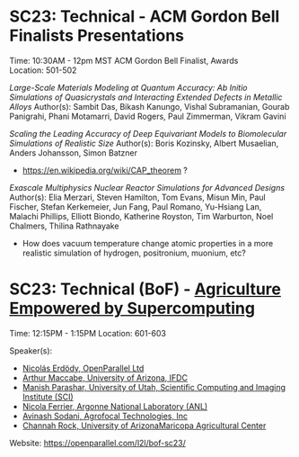 # SC23: Technical - ACM Gordon Bell Finalists Presentations

Time: 10:30AM - 12pm MST	ACM Gordon Bell Finalist, Awards	
Location: 501-502	

*Large-Scale Materials Modeling at Quantum Accuracy: Ab Initio Simulations of Quasicrystals and Interacting Extended Defects in Metallic Alloys*
Author(s): Sambit Das, Bikash Kanungo, Vishal Subramanian, Gourab Panigrahi, Phani Motamarri, David Rogers, Paul Zimmerman, Vikram Gavini

*Scaling the Leading Accuracy of Deep Equivariant Models to Biomolecular Simulations of Realistic Size*
Author(s): Boris Kozinsky, Albert Musaelian, Anders Johansson, Simon Batzner
- https://en.wikipedia.org/wiki/CAP_theorem ?

*Exascale Multiphysics Nuclear Reactor Simulations for Advanced Designs*
Author(s): Elia Merzari, Steven Hamilton, Tom Evans, Misun Min, Paul Fischer, Stefan Kerkemeier, Jun Fang, Paul Romano, Yu-Hsiang Lan, Malachi Phillips, Elliott Biondo, Katherine Royston, Tim Warburton, Noel Chalmers, Thilina Rathnayake
- How does vacuum temperature change atomic properties in a more realistic simulation of hydrogen, positronium, muonium, etc?

# SC23: Technical (BoF) - [Agriculture Empowered by Supercomputing](https://sc23.conference-program.com/presentation/?id=bof172&sess=sess379)

Time: 12:15PM - 1:15PM
Location: 601-603

Speaker(s):
- [Nicolás Erdödy, OpenParallel Ltd](https://sc23.conference-program.com/organization/?inst=9959012064334456442)
- [Arthur Maccabe, University of Arizona, IFDC](https://sc23.conference-program.com/presenter/?uid=966104)
- [Manish Parashar, University of Utah, Scientific Computing and Imaging Institute (SCI)](https://sc23.conference-program.com/presenter/?uid=219293)
- [Nicola Ferrier, Argonne National Laboratory (ANL)](https://sc23.conference-program.com/presenter/?uid=872863)
- [Avinash Sodani, Agrofocal Technologies, Inc](https://sc23.conference-program.com/presenter/?uid=134704)
- [Channah Rock, University of ArizonaMaricopa Agricultural Center](https://sc23.conference-program.com/presenter/?uid=789604)

Website: https://openparallel.com/l2l/bof-sc23/
